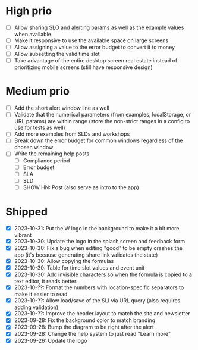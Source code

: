 # High prio

- [ ] Allow sharing SLO and alerting params as well as the example values when available
- [ ] Make it responsive to use the available space on large screens
- [ ] Allow assigning a value to the error budget to convert it to money
- [ ] Allow subsetting the valid time slot
- [ ] Take advantage of the entire desktop screen real estate instead of prioritizing mobile screens (still have responsive design)

# Medium prio

- [ ] Add the short alert window line as well
- [ ] Validate that the numerical parameters (from examples, localStorage, or URL params) are within range (store the non-strict ranges in a config to use for tests as well)
- [ ] Add more examples from SLDs and workshops
- [ ] Break down the error budget for common windows regardless of the chosen window
- [ ] Write the remaining help posts
  - [ ] Compliance period
  - [ ] Error budget
  - [ ] SLA
  - [ ] SLD
  - [ ] SHOW HN: Post (also serve as intro to the app)

# Shipped

- [X] 2023-10-31: Put the W logo in the background to make it a bit more vibrant
- [X] 2023-10-30: Update the logo in the splash screen and feedback form
- [X] 2023-10-30: Fix a bug when editing "good" to be empty crashes the app (it's because generating share link validates the state)
- [X] 2023-10-30: Allow copying the formulas
- [X] 2023-10-30: Table for time slot values and event unit
- [X] 2023-10-30: Add invisible characters so when the formula is copied to a text editor, it reads better.
- [X] 2023-10-??: Format the numbers with location-specific separators to make it easier to read
- [X] 2023-10-??: Allow load/save of the SLI via URL query (also requires adding validation)
- [X] 2023-10-??: Improve the header layout to match the site and newsletter
- [X] 2023-09-28: Fix the background color to match branding
- [X] 2023-09-28: Bump the diagram to be right after the alert
- [X] 2023-09-28: Change the help system to just read "Learn more"
- [X] 2023-09-26: Update the logo
